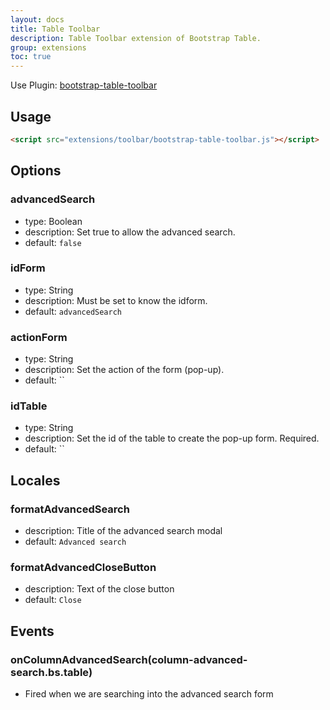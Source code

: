 ```yaml
---
layout: docs
title: Table Toolbar
description: Table Toolbar extension of Bootstrap Table.
group: extensions
toc: true
---
```


Use Plugin: [bootstrap-table-toolbar](https://github.com/wenzhixin/bootstrap-table/tree/master/src/extensions/toolbar)

## Usage

```html
<script src="extensions/toolbar/bootstrap-table-toolbar.js"></script>
```

## Options

### advancedSearch

* type: Boolean
* description: Set true to allow the advanced search.
* default: `false`

### idForm

* type: String
* description: Must be set to know the idform.
* default: `advancedSearch`

### actionForm

* type: String
* description: Set the action of the form (pop-up).
* default: ``

### idTable

* type: String
* description: Set the id of the table to create the pop-up form. Required.
* default: ``

## Locales

### formatAdvancedSearch

* description: Title of the advanced search modal
* default: `Advanced search`

### formatAdvancedCloseButton

* description: Text of the close button
* default: `Close`

## Events

### onColumnAdvancedSearch(column-advanced-search.bs.table)

* Fired when we are searching into the advanced search form